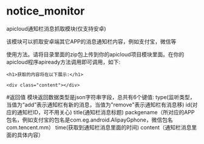 # notice_monitor
apicloud通知栏消息抓取模块(仅支持安卓)

该模块可以抓取安卓端其它APP的消息通知栏内容，例如支付宝，微信等

使用方法。请将目录里面的zip包上传到你的apicloud项目模块里面。在你的apicloud程序apiready方法调用即可调用，如下:

<body>
  
  <div class="main">
  
    <h1>获取的内容将在以下展示:</h1>
    
    <div class="content"></div>
  
  </div>

</body>

<script type="text/javascript">
  
    apiready = function() {
        
        var getNoticeMsg = api.require('notice');
        
        getNoticeMsg.notice(function(ret){
        
				
            var r = document.getElementsByClassName("content")[0];
            
            var str = JSON.parse(ret['res']);
            
            if (str['type'] == 'add') {
              
              var c = "  <b>标题:</b>"+ str['title'] + "  <b>ID号:</b>"+ str['id'] + "  <b>包名:</b>"+ str['packgename'] +" <b> 时间:</b>"+ str['time'] +"  <b>内容:</b>"+ str['content'];
              
              r.innerHTML += "<br><span>"+ c +"</span>";
            
            }
        
        });
    
    };

</script>
</html>

#返回值
模块返回数据类型是json字符串字段，总共有6个键值:
type(监听类型，当值为“add”表示通知栏有新的消息，当值为"remove"表示通知栏有消息移)
id(对应的通知栏ID，可不用关心)
title(通知栏消息标题)
packgename（所对应的APP包名，例如支付宝的包名是com.eg.android.AlipayGphone，微信包名com.tencent.mm）
time(获取到通知栏消息里面的时间)
content（通知栏消息里面的具体内容）


